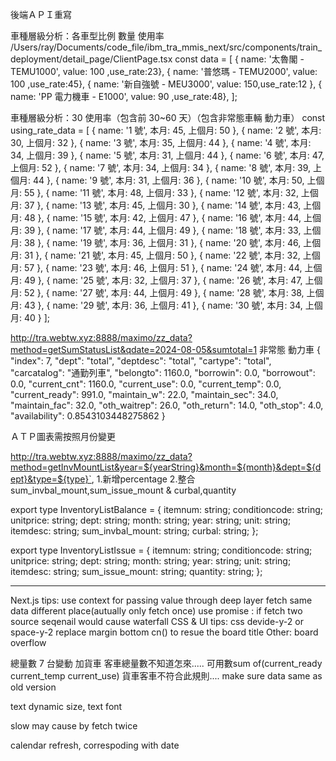 後端ＡＰＩ重寫 

車種層級分析：各車型比例 數量 使用率
/Users/ray/Documents/code_file/ibm_tra_mmis_next/src/components/train_deployment/detail_page/ClientPage.tsx
const data = [
{ name: '太魯閣 - TEMU1000', value: 100 ,use_rate:23},
{ name: '普悠瑪 - TEMU2000', value: 100 ,use_rate:45},
{ name: '新自強號 - MEU3000', value: 150,use_rate:12 },
{ name: 'PP 電力機車 - E1000', value: 90 ,use_rate:48},
];

車種層級分析：30 使用率（包含前 30~60 天）（包含非常態車輛 動力車）
const using_rate_data = [
{ name: '1 號', 本月: 45, 上個月: 50 },
{ name: '2 號', 本月: 30, 上個月: 32 },
{ name: '3 號', 本月: 35, 上個月: 44 },
{ name: '4 號', 本月: 34, 上個月: 39 },
{ name: '5 號', 本月: 31, 上個月: 44 },
{ name: '6 號', 本月: 47, 上個月: 52 },
{ name: '7 號', 本月: 34, 上個月: 34 },
{ name: '8 號', 本月: 39, 上個月: 44 },
{ name: '9 號', 本月: 31, 上個月: 36 },
{ name: '10 號', 本月: 50, 上個月: 55 },
{ name: '11 號', 本月: 48, 上個月: 33 },
{ name: '12 號', 本月: 32, 上個月: 37 },
{ name: '13 號', 本月: 45, 上個月: 30 },
{ name: '14 號', 本月: 43, 上個月: 48 },
{ name: '15 號', 本月: 42, 上個月: 47 },
{ name: '16 號', 本月: 44, 上個月: 39 },
{ name: '17 號', 本月: 44, 上個月: 49 },
{ name: '18 號', 本月: 33, 上個月: 38 },
{ name: '19 號', 本月: 36, 上個月: 31 },
{ name: '20 號', 本月: 46, 上個月: 31 },
{ name: '21 號', 本月: 45, 上個月: 50 },
{ name: '22 號', 本月: 32, 上個月: 57 },
{ name: '23 號', 本月: 46, 上個月: 51 },
{ name: '24 號', 本月: 44, 上個月: 49 },
{ name: '25 號', 本月: 32, 上個月: 37 },
{ name: '26 號', 本月: 47, 上個月: 52 },
{ name: '27 號', 本月: 44, 上個月: 49 },
{ name: '28 號', 本月: 38, 上個月: 43 },
{ name: '29 號', 本月: 36, 上個月: 41 },
{ name: '30 號', 本月: 34, 上個月: 40 }
];

http://tra.webtw.xyz:8888/maximo/zz_data?method=getSumStatusList&qdate=2024-08-05&sumtotal=1
非常態 動力車
{
"index": 7,
"dept": "total",
"deptdesc": "total",
"cartype": "total",
"carcatalog": "通勤列車",
"belongto": 1160.0,
"borrowin": 0.0,
"borrowout": 0.0,
"current_cnt": 1160.0,
"current_use": 0.0,
"current_temp": 0.0,
"current_ready": 991.0,
"maintain_w": 22.0,
"maintain_sec": 34.0,
"maintain_fac": 32.0,
"oth_waitrep": 26.0,
"oth_return": 14.0,
"oth_stop": 4.0,
"availability": 0.8543103448275862
}

ＡＴＰ圖表需按照月份變更

http://tra.webtw.xyz:8888/maximo/zz_data?method=getInvMountList&year=${yearString}&month=${month}&dept=${dept}&type=${type}`,
1.新增percentage 
2.整合sum_invbal_mount,sum_issue_mount & curbal,quantity

export type InventoryListBalance = {
  itemnum: string;
  conditioncode: string;
  unitprice: string;
  dept: string;
  month: string;
  year: string;
  unit: string;
  itemdesc: string;
  sum_invbal_mount: string;
  curbal: string;
};

export type InventoryListIssue = {
  itemnum: string;
  conditioncode: string;
  unitprice: string;
  dept: string;
  month: string;
  year: string;
  unit: string;
  itemdesc: string;
  sum_issue_mount: string;
  quantity: string;
};

----------------------------------

Next.js tips:
        use context for passing value through deep layer
        fetch same data different place(autually only fetch once)
        use promise : if fetch two source seqenail  would cause waterfall
CSS & UI tips:
        css devide-y-2 or space-y-2 replace margin bottom
        cn()  to resue the board title
Other: board overflow

總量數 7 台變動 加貨車   客車總量數不知道怎來.....
可用數sum of(current_ready current_temp current_use) 貨車客車不符合此規則....
make sure data same as old version

text dynamic size, text font

slow may cause by fetch twice

calendar refresh, correspoding with date


